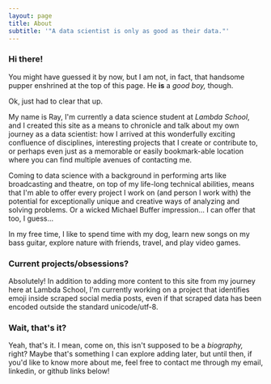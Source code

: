 ```yaml
---
layout: page
title: About
subtitle: '"A data scientist is only as good as their data."'
---
```


### Hi there!  
You might have guessed it by now, but I am not, in fact, that handsome pupper enshrined at the top of this page. He __is__ a _good boy,_ though.

Ok, just had to clear that up.

My name is Ray, I'm currently a data science student at _Lambda School_,  and I created this site as a means to chronicle and talk about my own journey as a data scientist: how I arrived at this wonderfully exciting confluence of disciplines, interesting projects that I create or contribute to, or perhaps even just as a memorable or easily bookmark-able location where you can find multiple avenues of contacting me.

Coming to data science with a background in performing arts like broadcasting and theatre, on top of my life-long technical abilities, means that I'm able to offer every project I work on (and person I work with) the potential for exceptionally unique and creative ways of analyzing and solving problems. Or a wicked Michael Buffer impression... I can offer that too, I guess...

In my free time, I like to spend time with my dog, learn new songs on my bass guitar, explore nature with friends, travel, and play video games.

### Current projects/obsessions?  
Absolutely! In addition to adding more content to this site from my journey here at Lambda School, I'm currently working on a project that identifies emoji inside scraped social media posts, even if that scraped data has been encoded outside the standard unicode/utf-8.

### Wait, that's it?  
Yeah, that's it. I mean, come on, this isn't supposed to be a _biography,_ right? Maybe that's something I can explore adding later, but until then, if you'd like to know more about me, feel free to contact me through my email, linkedin, or github links below!


